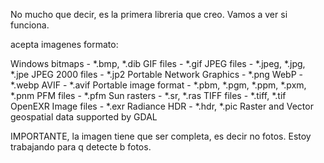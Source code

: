 No mucho que decir, es la primera libreria que creo. 
Vamos a ver si funciona.

acepta imagenes formato:

Windows bitmaps - *.bmp, *.dib 
GIF files - *.gif 
JPEG files - *.jpeg, *.jpg, *.jpe 
JPEG 2000 files - *.jp2 
Portable Network Graphics - *.png 
WebP - *.webp 
AVIF - *.avif 
Portable image format - *.pbm, *.pgm, *.ppm, *.pxm, *.pnm 
PFM files - *.pfm 
Sun rasters - *.sr, *.ras 
TIFF files - *.tiff, *.tif 
OpenEXR Image files - *.exr 
Radiance HDR - *.hdr, *.pic 
Raster and Vector geospatial data supported by GDAL 


IMPORTANTE, la imagen tiene que ser completa, es decir no fotos.
Estoy trabajando para q detecte b fotos.

